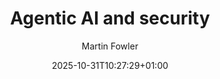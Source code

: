 ---
layout: post
title: "Agentic AI and security"
link: https://martinfowler.com/articles/agentic-ai-security.html
author: "Martin Fowler"
published_date: ""
description: "Les systèmes d'IA agentique présentent des défis uniques en matière de sécurité. La faiblesse fondamentale des LLM en matière de sécurité réside dans l'absence de moyen rigoureux de séparer les instructions des données, de sorte que tout ce qu'ils lisent est potentiellement une instruction. Cela conduit à la « triple menace » : données sensibles, contenu non fiable et communication externe - le risque que le LLM lise des instructions cachées qui divulguent des données sensibles aux attaquants. Nous devons prendre des mesures explicites pour atténuer ce risque en minimisant l'accès à chacun de ces trois éléments. Il est utile d'exécuter les LLM dans des conteneurs contrôlés et de diviser les tâches de manière à ce que chaque sous-tâche bloque au moins un des trois éléments. Avant tout, procédez par petites étapes qui peuvent être contrôlées et vérifiées par des humains."
language: ""
categories: "articles"
tags: "ia"
og-tags: "ia"
date: "2025-10-31T10:27:29+01:00"
permalink: /:categories/:year/:month/:day/:title/
---